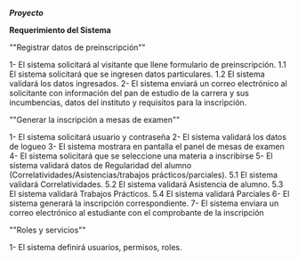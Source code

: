 ***Proyecto***

**Requerimiento del Sistema**

""Registrar datos de preinscripción""

1- El sistema solicitará al visitante que llene formulario de preinscripción.
1.1 El sistema solicitará que se ingresen datos particulares.
1.2 El sistema validará los datos ingresados.
2- El sistema enviará un correo electrónico al solicitante con información del pan de estudio de la carrera y sus incumbencias, datos del instituto y requisitos para la inscripción. 


""Generar la inscripción a mesas de examen""

1- El sistema solicitará usuario y contraseña
2- El sistema validará los datos de logueo
3- El sistema mostrara en pantalla el panel de mesas de examen
4- El sistema solicitará que se seleccione una materia a inscribirse
5- El sistema validará datos de Regularidad del alumno (Correlatividades/Asistencias/trabajos     prácticos/parciales).
5.1 El sistema validará Correlatividades.
5.2 El sistema validará Asistencia de alumno.
5.3 El sistema validará Trabajos Prácticos. 
5.4 El sistema validará Parciales
6- El sistema generará la inscripción correspondiente.
7- El sistema enviara un correo electrónico al estudiante con el comprobante de la inscripción

""Roles y servicios""

1- El sistema definirá usuarios, permisos, roles.